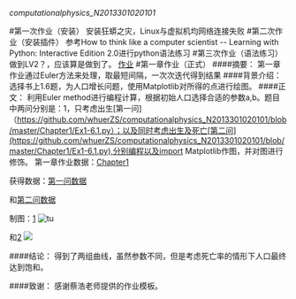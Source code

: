 _computationalphysics_N2013301020101_


#第一次作业（安装）
安装狂蟒之灾，Linux与虚拟机均网络连接失败
#第二次作业（安装插件）
参考How to think like a computer scientist -- Learning with Python: Interactive Edition 2.0进行python语法练习
#第三次作业（语法练习）
做到LV2？，应该算是做到了。
  [作业](https://github.com/whuerZS/computationalphysics_N2013301020101/blob/master/EX1%20LV1-lv2.py) 
#第一章作业（正式）
####摘要：
第一章作业通过Euler方法来处理，取最短间隔，一次次迭代得到结果
####背景介绍：
选择书上1.6题，为人口增长问题，使用Matplotlib对所得的点进行绘图。
####正文：
利用Euler method进行编程计算，根据初始人口选择合适的参数a,b。题目中两问分别是：1，只考虑出生[第一问]（https://github.com/whuerZS/computationalphysics_N2013301020101/blob/master/Chapter1/Ex1-6.1.py）；以及同时考虑出生及死亡[第二问](https://github.com/whuerZS/computationalphysics_N2013301020101/blob/master/Chapter1/Ex1-6.1.py),分别编程以及import Matplotlib作图，并对图进行修饰。
第一章作业数据：[Chapter1](https://github.com/whuerZS/computationalphysics_N2013301020101/tree/master/Chapter1)

获得数据：[第一问数据](https://github.com/whuerZS/computationalphysics_N2013301020101/blob/master/Chapter1/1-6.1.txt)

和[第二问数据](https://github.com/whuerZS/computationalphysics_N2013301020101/blob/master/Chapter1/1-6.2.txt)

制图：[1](https://github.com/whuerZS/computationalphysics_N2013301020101/blob/master/Chapter1/figure_6.1.png)
![tu]()

和[2](https://github.com/whuerZS/computationalphysics_N2013301020101/blob/master/Chapter1/figure_6.2.png)
![](https://raw.githubusercontent.com/whuerZS/computationalphysics_N2013301020101/master/Chapter1/figure_6.2.png)

####结论：
得到了两组曲线，虽然参数不同，但是考虑死亡率的情形下人口最终达到饱和。

####致谢：
感谢蔡浩老师提供的作业模板。










